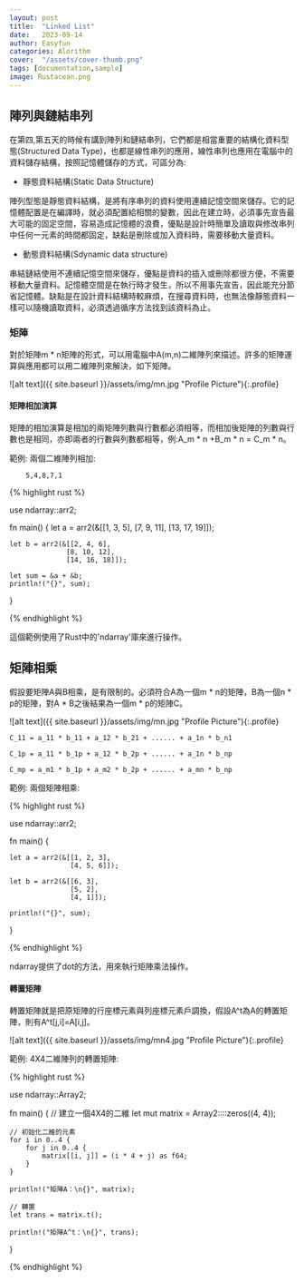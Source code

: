 ```yaml
---
layout: post
title:  "Linked List"
date:   2023-09-14
author: Easyfun
categories: Alorithm
cover:  "/assets/cover-thumb.png"
tags: [documentation,sample]
image: Rustacean.png
---
```


## 陣列與鏈結串列

在第四,第五天的時候有講到陣列和鏈結串列，它們都是相當重要的結構化資料型態(Structured Data Type)，也都是線性串列的應用，線性串列也應用在電腦中的資料儲存結構，按照記憶體儲存的方式，可區分為:

* 靜態資料結構(Static Data Structure)

陣列型態是靜態資料結構，是將有序串列的資料使用連續記憶空間來儲存。它的記憶體配置是在編譯時，就必須配置給相關的變數，因此在建立時，必須事先宣告最大可能的固定空間，容易造成記憶體的浪費，優點是設計時簡單及讀取與修改串列中任何一元素的時間都固定，缺點是刪除或加入資料時，需要移動大量資料。

* 動態資料結構(Sdynamic data structure)

串結鏈結使用不連續記憶空間來儲存，優點是資料的插入或刪除都很方便，不需要移動大量資料。記憶體空間是在執行時才發生，所以不用事先宣告，因此能充分節省記憶體。缺點是在設計資料結構時較麻煩，在搜尋資料時，也無法像靜態資料一樣可以隨機讀取資料，必須透過循序方法找到該資料為止。

### 矩陣

對於矩陣m * n矩陣的形式，可以用電腦中A(m,n)二維陣列來描述。許多的矩陣運算與應用都可以用二維陣列來解決，如下矩陣。

![alt text]({{ site.baseurl }}/assets/img/mn.jpg "Profile Picture"){:.profile}

#### 矩陣相加演算

矩陣的相加演算是相加的兩矩陣列數與行數都必須相等，而相加後矩陣的列數與行數也是相同，亦即兩者的行數與列數都相等，例:A_m * n +B_m * n = C_m * n。

範例:
兩個二維陣列相加:

        5,4,8,7,1

{% highlight rust %}

use ndarray::arr2;

fn main() {
    let a = arr2(&[[1, 3, 5],
                  [7, 9, 11],
                  [13, 17, 19]]);

    let b = arr2(&[[2, 4, 6],
                  [8, 10, 12],
                  [14, 16, 18]]);

    let sum = &a + &b;
    println!("{}", sum);
}

{% endhighlight %}

這個範例使用了Rust中的'ndarray'庫來進行操作。



## 矩陣相乘

假設要矩陣A與B相乘，是有限制的。必須符合A為一個m * n的矩陣，B為一個n * p的矩陣，對A * B之後結果為一個m * p的矩陣C。

![alt text]({{ site.baseurl }}/assets/img/mn.jpg "Profile Picture"){:.profile}

    C_11 = a_11 * b_11 + a_12 * b_21 + ...... + a_1n * b_n1

    C_1p = a_11 * b_1p + a_12 * b_2p + ...... + a_1n * b_np

    C_mp = a_m1 * b_1p + a_m2 * b_2p + ...... + a_mn * b_np


範例:
兩個矩陣相乘:

{% highlight rust %}

use ndarray::arr2;

fn main() {
    
    let a = arr2(&[[1, 2, 3],
                   [4, 5, 6]]);

    let b = arr2(&[[6, 3],
                   [5, 2],
                   [4, 1]]);

    println!("{}", sum);
}

{% endhighlight %}

ndarray提供了dot的方法，用來執行矩陣乘法操作。

#### 轉置矩陣

轉置矩陣就是把原矩陣的行座標元素與列座標元素戶調換，假設A^t為A的轉置矩陣，則有A^t[j,i]=A[i,j]。

![alt text]({{ site.baseurl }}/assets/img/mn4.jpg "Profile Picture"){:.profile}

範例:
4X4二維陣列的轉置矩陣:

{% highlight rust %}

use ndarray::Array2;

fn main() {
    // 建立一個4X4的二維
    let mut matrix = Array2::<f64>::zeros((4, 4));

    // 初始化二維的元素
    for i in 0..4 {
        for j in 0..4 {
            matrix[[i, j]] = (i * 4 + j) as f64;
        }
    }

    println!("矩陣A：\n{}", matrix);

    // 轉置
    let trans = matrix.t();

    println!("矩陣A^t：\n{}", trans);
}

{% endhighlight %}


